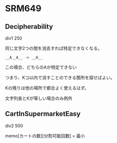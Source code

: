 # SRM649

## Decipherability
div1 250

同じ文字2つの間を消去すれば特定できなくなる。

    __A__A__ -> __A__

この場合、どちらのAか特定できない

つまり、Kコ以内で消すことのできる箇所を探せばよい。

Kの残りは他の場所で都合よく使えるはず。

文字列長とKが等しい場合のみ例外

## CartInSupermarketEasy

div2 500

memo[カートの数][分割可能回数] = 最小
